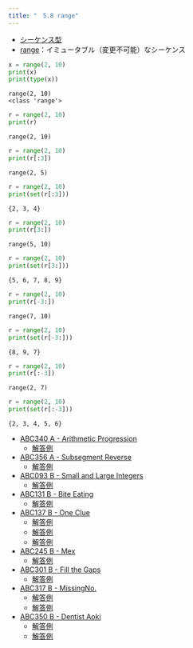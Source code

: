 ```yaml
---
title: "　5.8 range"
---
```


* [シーケンス型](https://docs.python.org/ja/3/library/stdtypes.html#sequence-types-list-tuple-range)
* [range](https://docs.python.org/ja/3/library/stdtypes.html#ranges)：イミュータブル（変更不可能）なシーケンス

```python:サンプルコード：sample_445.py
x = range(2, 10)
print(x)
print(type(x))
```

```text:実行結果
range(2, 10)
<class 'range'>
```

```python:サンプルコード：sample_446.py
r = range(2, 10)
print(r)
```

```text:実行結果
range(2, 10)
```

```python:サンプルコード：sample_447.py
r = range(2, 10)
print(r[:3])
```

```text:実行結果
range(2, 5)
```

```python:サンプルコード：sample_448.py
r = range(2, 10)
print(set(r[:3]))
```

```text:実行結果
{2, 3, 4}
```

```python:サンプルコード：sample_449.py
r = range(2, 10)
print(r[3:])
```

```text:実行結果
range(5, 10)
```

```python:サンプルコード：sample_450.py
r = range(2, 10)
print(set(r[3:]))
```

```text:実行結果
{5, 6, 7, 8, 9}
```

```python:サンプルコード：sample_451.py
r = range(2, 10)
print(r[-3:])
```

```text:実行結果
range(7, 10)
```

```python:サンプルコード：sample_452.py
r = range(2, 10)
print(set(r[-3:]))
```

```text:実行結果
{8, 9, 7}
```

```python:サンプルコード：sample_453.py
r = range(2, 10)
print(r[:-3])
```

```text:実行結果
range(2, 7)
```

```python:サンプルコード：sample_454.py
r = range(2, 10)
print(set(r[:-3]))
```

```text:実行結果
{2, 3, 4, 5, 6}
```

- [ABC340 A - Arithmetic Progression](https://atcoder.jp/contests/abc340/tasks/abc340_a)
    - [解答例](https://atcoder.jp/contests/abc340/submissions/50291502)
- [ABC356 A - Subsegment Reverse](https://atcoder.jp/contests/abc356/tasks/abc356_a)
    - [解答例](https://atcoder.jp/contests/abc356/submissions/54182214)
- [ABC093 B - Small and Large Integers](https://atcoder.jp/contests/abc093/tasks/abc093_b)
    - [解答例](https://atcoder.jp/contests/abc093/submissions/17894098)
- [ABC131 B - Bite Eating](https://atcoder.jp/contests/abc131/tasks/abc131_b)
    - [解答例](https://atcoder.jp/contests/abc131/submissions/17922169)
- [ABC137 B - One Clue](https://atcoder.jp/contests/abc137/tasks/abc137_b)
    - [解答例](https://atcoder.jp/contests/abc137/submissions/17922515)
    - [解答例](https://atcoder.jp/contests/abc137/submissions/15565876)
    - [解答例](https://atcoder.jp/contests/abc137/submissions/15565901)
- [ABC245 B - Mex](https://atcoder.jp/contests/abc245/tasks/abc245_b)
    - [解答例](https://atcoder.jp/contests/abc245/submissions/30917524)
- [ABC301 B - Fill the Gaps](https://atcoder.jp/contests/abc301/tasks/abc301_b)
    - [解答例](https://atcoder.jp/contests/abc301/submissions/48845947)
- [ABC317 B - MissingNo.](https://atcoder.jp/contests/abc317/tasks/abc317_b)
    - [解答例](https://atcoder.jp/contests/abc317/submissions/45750117)
    - [解答例](https://atcoder.jp/contests/abc317/submissions/45750146)
- [ABC350 B - Dentist Aoki](https://atcoder.jp/contests/abc350/tasks/abc350_b)
    - [解答例](https://atcoder.jp/contests/abc350/submissions/57886039)
    - [解答例](https://atcoder.jp/contests/abc350/submissions/57886070)

